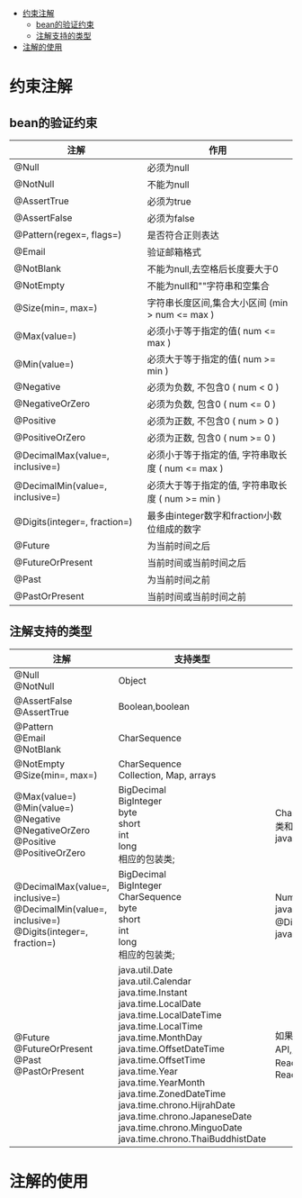 <!-- TOC -->

- [约束注解](#约束注解)
    - [bean的验证约束](#bean的验证约束)
    - [注解支持的类型](#注解支持的类型)
- [注解的使用](#注解的使用)

<!-- /TOC -->


# 约束注解
## bean的验证约束

| 注解                            | 作用                                                  |
| ------------------------------- | ----------------------------------------------------- |
| @Null                           | 必须为null                                            |
| @NotNull                        | 不能为null                                            |
| @AssertTrue                     | 必须为true                                            |
| @AssertFalse                    | 必须为false                                           |
| @Pattern(regex=, flags=)        | 是否符合正则表达                                      |
| @Email                          | 验证邮箱格式                                          |
| @NotBlank                       | 不能为null,去空格后长度要大于0                        |
| @NotEmpty                       | 不能为null和""字符串和空集合                          |
| @Size(min=, max=)               | 字符串长度区间,集合大小区间 (min &gt; num &lt;= max ) |
| @Max(value=)                    | 必须小于等于指定的值( num &lt;= max )                 |
| @Min(value=)                    | 必须大于等于指定的值( num &gt;= min )                 |
| @Negative                       | 必须为负数, 不包含0 ( num &lt; 0 )                    |
| @NegativeOrZero                 | 必须为负数, 包含0 ( num &lt;= 0 )                     |
| @Positive                       | 必须为正数, 不包含0 ( num &gt; 0 )                    |
| @PositiveOrZero                 | 必须为正数, 包含0 ( num &gt;= 0 )                     |
| @DecimalMax(value=, inclusive=) | 必须小于等于指定的值, 字符串取长度 ( num &lt;= max )  |
| @DecimalMin(value=, inclusive=) | 必须大于等于指定的值, 字符串取长度 ( num &gt;= min )  |
| @Digits(integer=, fraction=)    | 最多由integer数字和fraction小数位组成的数字           |
| @Future                         | 为当前时间之后                                        |
| @FutureOrPresent                | 当前时间或当前时间之后                                |
| @Past                           | 为当前时间之前                                        |
| @PastOrPresent                  | 当前时间或当前时间之前                                |

## 注解支持的类型

| 注解                                                                                               | 支持类型                                                                                                                                                                                                                                                                                                                                                                                                             | HV额外支持                                                                         |
| -------------------------------------------------------------------------------------------------- | -------------------------------------------------------------------------------------------------------------------------------------------------------------------------------------------------------------------------------------------------------------------------------------------------------------------------------------------------------------------------------------------------------------------- | ---------------------------------------------------------------------------------- |
| @Null<br>@NotNull                                                                                  | Object                                                                                                                                                                                                                                                                                                                                                                                                               |
| @AssertFalse<br> @AssertTrue                                                                       | Boolean,boolean                                                                                                                                                                                                                                                                                                                                                                                                      |
| @Pattern<br>@Email<br>@NotBlank                                                                    | CharSequence                                                                                                                                                                                                                                                                                                                                                                                                         |
| @NotEmpty<br>@Size(min=, max=)                                                                     | CharSequence<br>Collection, Map, arrays                                                                                                                                                                                                                                                                                                                                                                              |
| @Max(value=)<br>@Min(value=)<br>@Negative<br>@NegativeOrZero<br>@Positive<br>@PositiveOrZero       | BigDecimal<br>BigInteger<br>byte<br>short<br>int<br>long<br>相应的包装类;                                                                                                                                                                                                                                                                                                                                            | CharSequence子类,Number子类和javax.money.MonetaryAmount                            |
| @DecimalMax(value=, inclusive=)<br>@DecimalMin(value=, inclusive=)<br>@Digits(integer=, fraction=) | BigDecimal<br>BigInteger<br>CharSequence<br>byte<br>short<br>int<br>long<br>相应的包装类;                                                                                                                                                                                                                                                                                                                            | Number子类和javax.money.MonetaryAmount<br>@Digits不支持javax.money.MonetaryAmount  |
| @Future<br>@FutureOrPresent<br>@Past<br>@PastOrPresent                                             | java.util.Date<br>java.util.Calendar<br>java.time.Instant<br>java.time.LocalDate<br>java.time.LocalDateTime<br>java.time.LocalTime<br>java.time.MonthDay<br>java.time.OffsetDateTime<br>java.time.OffsetTime<br>java.time.Year<br>java.time.YearMonth<br>java.time.ZonedDateTime<br>java.time.chrono.HijrahDate<br>java.time.chrono.JapaneseDate<br>java.time.chrono.MinguoDate<br>java.time.chrono.ThaiBuddhistDate | 如果有Joda Time date/time API,则由HV附加支持：ReadablePartial子类和ReadableInstant |

# 注解的使用
